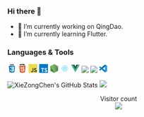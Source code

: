 ### Hi there 👋

- 🔭 I’m currently working on QingDao.
- 🌱 I’m currently learning Flutter.

### Languages & Tools

<code><img height="20" src="https://raw.githubusercontent.com/github/explore/80688e429a7d4ef2fca1e82350fe8e3517d3494d/topics/css/css.png"></code>
<code><img height="20" src="https://raw.githubusercontent.com/github/explore/80688e429a7d4ef2fca1e82350fe8e3517d3494d/topics/html/html.png"></code>
<code><img height="20" src="https://raw.githubusercontent.com/github/explore/80688e429a7d4ef2fca1e82350fe8e3517d3494d/topics/javascript/javascript.png"></code>
<code><img height="20" src="https://raw.githubusercontent.com/github/explore/80688e429a7d4ef2fca1e82350fe8e3517d3494d/topics/typescript/typescript.png"></code>
<code><img height="20" src="https://raw.githubusercontent.com/github/explore/80688e429a7d4ef2fca1e82350fe8e3517d3494d/topics/nodejs/nodejs.png"></code>
<code><img height="20" src="https://raw.githubusercontent.com/github/explore/80688e429a7d4ef2fca1e82350fe8e3517d3494d/topics/react/react.png"></code>
<code><img height="20" src="https://raw.githubusercontent.com/github/explore/80688e429a7d4ef2fca1e82350fe8e3517d3494d/topics/vue/vue.png"></code>
<code><img height="20" src="https://www.vectorlogo.zone/logos/dartlang/dartlang-icon.svg"></code>
<code><img height="20" src="https://www.vectorlogo.zone/logos/flutterio/flutterio-icon.svg"></code>
<code><img height="20" src="https://raw.githubusercontent.com/vscode-icons/vscode-icons/master/icons/file_type_vscode.svg"></code>

<div>
  <img height="150em" src="https://github-readme-stats.vercel.app/api?username=kungege&show_icons=true&layout=compact&hide=stars&count_private=true"  alt="XieZongChen's GitHub Stats"/>
  <img height="150em" src="https://github-readme-stats.vercel.app/api/top-langs/?username=kungege&layout=compact&count_private=true" />
</div>

<p align="center">
  Visitor count<br>
  <img src="https://profile-counter.glitch.me/kungege/count.svg" />
</p>
